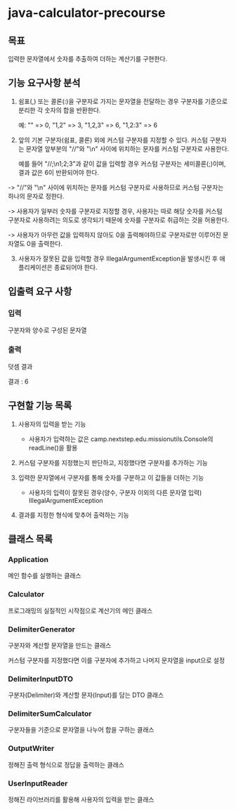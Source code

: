 # java-calculator-precourse

## 목표

입력한 문자열에서 숫자를 추출하여 더하는 계산기를 구현한다.

## 기능 요구사항 분석
1. 쉼표(,) 또는 콜론(:)을 구분자로 가지는 문자열을 전달하는 경우 구분자를 기준으로 분리한 각 숫자의 합을 반환한다.

   예: "" => 0, "1,2" => 3, "1,2,3" => 6, "1,2:3" => 6

2. 앞의 기본 구분자(쉼표, 콜론) 외에 커스텀 구분자를 지정할 수 있다. 커스텀 구분자는 문자열 앞부분의 "//"와 "\n" 사이에     위치하는 문자를 커스텀 구분자로 사용한다.

   예를 들어 "//;\n1;2;3"과 같이 값을 입력할 경우 커스텀 구분자는 세미콜론(;)이며, 결과 값은 6이 반환되어야 한다.

->  "//"와 "\n" 사이에 위치하는 문자를 커스텀 구분자로 사용하므로 커스텀 구분자는 하나의 문자로 정한다.

->  사용자가 일부러 숫자를 구분자로 지정할 경우, 사용자는 따로 해당 숫자를 커스텀 구분자로 사용하려는 의도로 생각되기 때문에 숫자를 구분자로 취급하는 것을 허용한다.

->  사용자가 아무런 값을 입력하지 않아도 0을 출력해야하므로 구분자로만 이루어진 문자열도 0을 출력한다.

3. 사용자가 잘못된 값을 입력할 경우 IllegalArgumentException을 발생시킨 후 애플리케이션은 종료되어야 한다.

## 입출력 요구 사항

### 입력

구분자와 양수로 구성된 문자열

### 출력

덧셈 결과

결과 : 6


## 구현할 기능 목록
1. 사용자의 입력을 받는 기능
   - 사용자가 입력하는 값은 camp.nextstep.edu.missionutils.Console의 readLine()을 활용

2. 커스텀 구분자를 지정했는지 판단하고, 지정했다면 구분자를 추가하는 기능

3. 입력한 문자열에서 구분자를 통해 숫자를 구분하고 이 값들을 더하는 기능
   - 사용자의 입력이 잘못된 경우(양수, 구분자 이외의 다른 문자열 입력) IllegalArgumentException

4. 결과를 지정한 형식에 맞추어 출력하는 기능

## 클래스 목록
### Application

메인 함수를 실행하는 클래스

### Calculator

프로그래밍의 실질적인 시작점으로 계산기의 메인 클래스

### DelimiterGenerator

구분자와 계산할 문자열을 만드는 클래스

커스텀 구분자를 지정했다면 이를 구분자에 추가하고 나머지 문자열을 input으로 설정

### DelimiterInputDTO

구분자(Delimiter)와 계산할 문자(Input)를 담는 DTO 클래스

### DelimiterSumCalculator

구분자들을 기준으로 문자열을 나누어 합을 구하는 클래스

### OutputWriter

정해진 출력 형식으로 정답을 출력하는 클래스

### UserInputReader

정해진 라이브러리를 활용해 사용자의 입력을 받는 클래스
